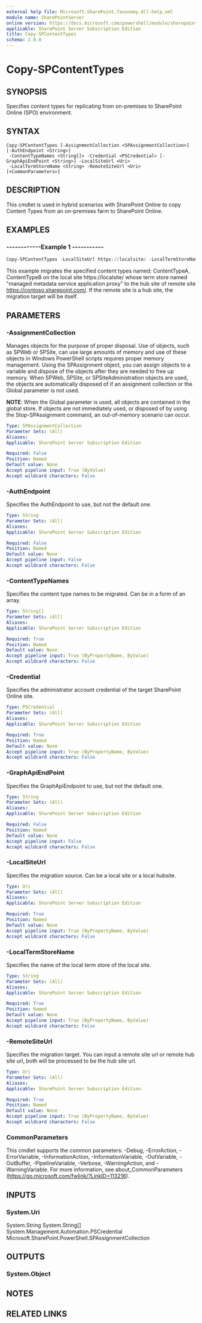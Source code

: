 ```yaml
---
external help file: Microsoft.SharePoint.Taxonomy.dll-help.xml
module name: SharePointServer
online version: https://docs.microsoft.com/powershell/module/sharepoint-server/copy-spcontenttypes
applicable: SharePoint Server Subscription Edition
title: Copy-SPContentTypes
schema: 2.0.0
---
```


# Copy-SPContentTypes

## SYNOPSIS
Specifies content types for replicating from on-premises to SharePoint Online (SPO) environment.

## SYNTAX

```
Copy-SPContentTypes [-AssignmentCollection <SPAssignmentCollection>] [-AuthEndpoint <String>]
 -ContentTypeNames <String[]> -Credential <PSCredential> [-GraphApiEndPoint <String>] -LocalSiteUrl <Uri>
 -LocalTermStoreName <String> -RemoteSiteUrl <Uri> [<CommonParameters>]
```

## DESCRIPTION
This cmdlet is used in hybrid scenarios with SharePoint Online to copy Content Types from an on-premises farm to SharePoint Online.

## EXAMPLES

### ------------Example 1 -----------
```powershell
Copy-SPContentTypes -LocalSiteUrl https://localsite/ -LocalTermStoreName "managed metadata service application proxy" -RemoteSiteUrl https://contoso.sharepoint.com/ -ContentTypeNames @("ContentTypeA", "ContentTypeB") -Credential (Get-Credential) 
```

This example migrates the specified content types named: ContentTypeA, ContentTypeB on the local site https://localsite/ whose term store named "managed metadata service application proxy" to the hub site of remote site https://contoso.sharepoint.com/. If the remote site is a hub site, the migration target will be itself. 

## PARAMETERS

### -AssignmentCollection
Manages objects for the purpose of proper disposal. Use of objects, such as SPWeb or SPSite, can use large amounts of memory and use of these objects in Windows PowerShell scripts requires proper memory management. Using the SPAssignment object, you can assign objects to a variable and dispose of the objects after they are needed to free up memory. When SPWeb, SPSite, or SPSiteAdministration objects are used, the objects are automatically disposed of if an assignment collection or the Global parameter is not used.

**NOTE**: When the Global parameter is used, all objects are contained in the global store. If objects are not immediately used, or disposed of by using the Stop-SPAssignment command, an out-of-memory scenario can occur.

```yaml
Type: SPAssignmentCollection
Parameter Sets: (All)
Aliases: 
Applicable: SharePoint Server Subscription Edition

Required: False
Position: Named
Default value: None
Accept pipeline input: True (ByValue)
Accept wildcard characters: False
```

### -AuthEndpoint
Specifies the AuthEndpoint to use, but not the default one.

```yaml
Type: String
Parameter Sets: (All)
Aliases: 
Applicable: SharePoint Server Subscription Edition

Required: False
Position: Named
Default value: None
Accept pipeline input: False
Accept wildcard characters: False
```

### -ContentTypeNames
Specifies the content type names to be migrated. Can be in a form of an array. 

```yaml
Type: String[]
Parameter Sets: (All)
Aliases: 
Applicable: SharePoint Server Subscription Edition

Required: True
Position: Named
Default value: None
Accept pipeline input: True (ByPropertyName, ByValue)
Accept wildcard characters: False
```

### -Credential
Specifies the administrator account credential of the target SharePoint Online site.

```yaml
Type: PSCredential
Parameter Sets: (All)
Aliases: 
Applicable: SharePoint Server Subscription Edition

Required: True
Position: Named
Default value: None
Accept pipeline input: True (ByPropertyName, ByValue)
Accept wildcard characters: False
```

### -GraphApiEndPoint
Specifies the GraphApiEndpoint to use, but not the default one.

```yaml
Type: String
Parameter Sets: (All)
Aliases: 
Applicable: SharePoint Server Subscription Edition

Required: False
Position: Named
Default value: None
Accept pipeline input: False
Accept wildcard characters: False
```

### -LocalSiteUrl
Specifies the migration source. Can be a local site or a local hubsite.

```yaml
Type: Uri
Parameter Sets: (All)
Aliases: 
Applicable: SharePoint Server Subscription Edition

Required: True
Position: Named
Default value: None
Accept pipeline input: True (ByPropertyName, ByValue)
Accept wildcard characters: False
```

### -LocalTermStoreName
Specifies the name of the local term store of the local site.

```yaml
Type: String
Parameter Sets: (All)
Aliases: 
Applicable: SharePoint Server Subscription Edition

Required: True
Position: Named
Default value: None
Accept pipeline input: True (ByPropertyName, ByValue)
Accept wildcard characters: False
```

### -RemoteSiteUrl
Specifies the migration target. You can input a remote site url or remote hub site url, both will be processed to be the hub site url.

```yaml
Type: Uri
Parameter Sets: (All)
Aliases: 
Applicable: SharePoint Server Subscription Edition

Required: True
Position: Named
Default value: None
Accept pipeline input: True (ByPropertyName, ByValue)
Accept wildcard characters: False
```

### CommonParameters
This cmdlet supports the common parameters: -Debug, -ErrorAction, -ErrorVariable, -InformationAction, -InformationVariable, -OutVariable, -OutBuffer, -PipelineVariable, -Verbose, -WarningAction, and -WarningVariable. For more information, see about_CommonParameters (https://go.microsoft.com/fwlink/?LinkID=113216).

## INPUTS

### System.Uri
System.String
System.String[]
System.Management.Automation.PSCredential
Microsoft.SharePoint.PowerShell.SPAssignmentCollection

## OUTPUTS

### System.Object

## NOTES

## RELATED LINKS

